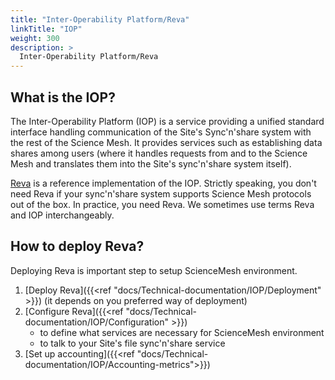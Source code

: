 ```yaml
---
title: "Inter-Operability Platform/Reva"
linkTitle: "IOP"
weight: 300
description: >
  Inter-Operability Platform/Reva
---
```


## What is the IOP?

The Inter-Operability Platform (IOP) is a service providing a unified standard
interface handling communication of the Site's Sync'n'share system with the
rest of the Science Mesh. It provides services such as establishing data
shares among users (where it handles requests from and to the Science Mesh
and translates them into the Site's sync'n'share system itself).

[Reva](https://reva.link/) is a reference implementation of the IOP. Strictly speaking, you don't
need Reva if your sync'n'share system supports Science Mesh protocols out
of the box. In practice, you need Reva. We sometimes use terms Reva and IOP
interchangeably.

## How to deploy Reva?
Deploying Reva is important step to setup ScienceMesh environment.
1. [Deploy Reva]({{<ref "docs/Technical-documentation/IOP/Deployment" >}}) (it depends on you preferred way of deployment)
1. [Configure Reva]({{<ref "docs/Technical-documentation/IOP/Configuration" >}})
   * to define what services are necessary for ScienceMesh environment
   * to talk to your Site's file sync'n'share service
1. [Set up accounting]({{<ref "docs/Technical-documentation/IOP/Accounting-metrics">}})

